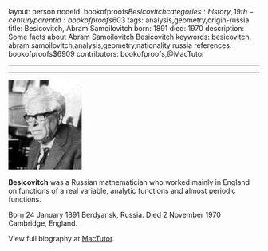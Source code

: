 layout: person
nodeid: bookofproofs$Besicovitch
categories: history,19th-century
parentid: bookofproofs$603
tags: analysis,geometry,origin-russia
title: Besicovitch, Abram Samoilovitch
born: 1891
died: 1970
description: Some facts about Abram Samoilovitch Besicovitch
keywords: besicovitch, abram samoilovitch,analysis,geometry,nationality russia
references: bookofproofs$6909
contributors: bookofproofs,@MacTutor

---


---

![Besicovitch.jpg](https://github.com/bookofproofs/bookofproofs.github.io/blob/main/_sources/_assets/images/portraits/Besicovitch.jpg?raw=true)

**Besicovitch** was a Russian mathematician who worked mainly in England on functions of a real variable, analytic functions and almost periodic functions.

Born 24 January 1891 Berdyansk, Russia. Died 2 November 1970 Cambridge, England.


View full biography at [MacTutor](https://mathshistory.st-andrews.ac.uk/Biographies/Besicovitch/).